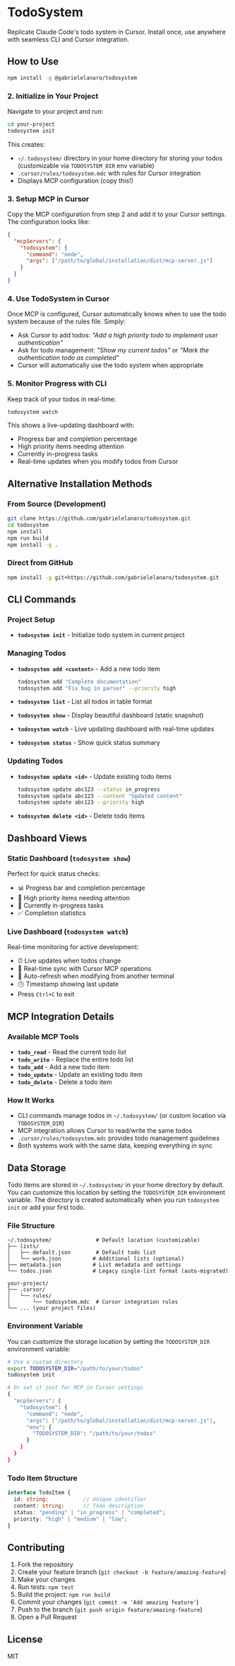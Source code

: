 # TodoSystem

Replicate Claude Code's todo system in Cursor. Install once, use anywhere with seamless CLI and Cursor integration.

## How to Use

```bash
npm install -g @gabrielelanaro/todosystem
```

### 2. Initialize in Your Project

Navigate to your project and run:

```bash
cd your-project
todosystem init
```

This creates:
- `~/.todosystem/` directory in your home directory for storing your todos (customizable via `TODOSYSTEM_DIR` env variable)
- `.cursor/rules/todosystem.mdc` with rules for Cursor integration
- Displays MCP configuration (copy this!)

### 3. Setup MCP in Cursor

Copy the MCP configuration from step 2 and add it to your Cursor settings. The configuration looks like:

```json
{
  "mcpServers": {
    "todosystem": {
      "command": "node",
      "args": ["/path/to/global/installation/dist/mcp-server.js"]
    }
  }
}
```

### 4. Use TodoSystem in Cursor

Once MCP is configured, Cursor automatically knows when to use the todo system because of the rules file. Simply:

- Ask Cursor to add todos: *"Add a high priority todo to implement user authentication"*
- Ask for todo management: *"Show my current todos"* or *"Mark the authentication todo as completed"*
- Cursor will automatically use the todo system when appropriate

### 5. Monitor Progress with CLI

Keep track of your todos in real-time:

```bash
todosystem watch
```

This shows a live-updating dashboard with:
- Progress bar and completion percentage
- High priority items needing attention  
- Currently in-progress tasks
- Real-time updates when you modify todos from Cursor

## Alternative Installation Methods

### From Source (Development)

```bash
git clone https://github.com/gabrielelanaro/todosystem.git
cd todosystem
npm install
npm run build
npm install -g .
```

### Direct from GitHub

```bash
npm install -g git+https://github.com/gabrielelanaro/todosystem.git
```

## CLI Commands

### Project Setup
- **`todosystem init`** - Initialize todo system in current project

### Managing Todos
- **`todosystem add <content>`** - Add a new todo item
  ```bash
  todosystem add "Complete documentation"
  todosystem add "Fix bug in parser" --priority high
  ```

- **`todosystem list`** - List all todos in table format
- **`todosystem show`** - Display beautiful dashboard (static snapshot)  
- **`todosystem watch`** - Live updating dashboard with real-time updates
- **`todosystem status`** - Show quick status summary

### Updating Todos
- **`todosystem update <id>`** - Update existing todo items
  ```bash
  todosystem update abc123 --status in_progress
  todosystem update abc123 --content "Updated content"
  todosystem update abc123 --priority high
  ```

- **`todosystem delete <id>`** - Delete todo items

## Dashboard Views

### Static Dashboard (`todosystem show`)
Perfect for quick status checks:
- 📊 Progress bar and completion percentage  
- 🚨 High priority items needing attention
- 🔄 Currently in-progress tasks
- ✅ Completion statistics

### Live Dashboard (`todosystem watch`)
Real-time monitoring for active development:
- ⏰ Live updates when todos change
- 🔄 Real-time sync with Cursor MCP operations
- 📱 Auto-refresh when modifying from another terminal
- 🕒 Timestamp showing last update
- Press `Ctrl+C` to exit

## MCP Integration Details

### Available MCP Tools
- **`todo_read`** - Read the current todo list
- **`todo_write`** - Replace the entire todo list  
- **`todo_add`** - Add a new todo item
- **`todo_update`** - Update an existing todo item
- **`todo_delete`** - Delete a todo item

### How It Works
- CLI commands manage todos in `~/.todosystem/` (or custom location via `TODOSYSTEM_DIR`)
- MCP integration allows Cursor to read/write the same todos
- `.cursor/rules/todosystem.mdc` provides todo management guidelines
- Both systems work with the same data, keeping everything in sync

## Data Storage

Todo items are stored in `~/.todosystem/` in your home directory by default. You can customize this location by setting the `TODOSYSTEM_DIR` environment variable. The directory is created automatically when you run `todosystem init` or add your first todo.

### File Structure
```
~/.todosystem/              # Default location (customizable)
├── lists/
│   ├── default.json        # Default todo list
│   └── work.json          # Additional lists (optional)
├── metadata.json          # List metadata and settings
└── todos.json             # Legacy single-list format (auto-migrated)

your-project/
├── .cursor/
│   └── rules/
│       └── todosystem.mdc  # Cursor integration rules
└── ... (your project files)
```

### Environment Variable

You can customize the storage location by setting the `TODOSYSTEM_DIR` environment variable:

```bash
# Use a custom directory
export TODOSYSTEM_DIR="/path/to/your/todos"
todosystem init

# Or set it just for MCP in Cursor settings
{
  "mcpServers": {
    "todosystem": {
      "command": "node",
      "args": ["/path/to/global/installation/dist/mcp-server.js"],
      "env": {
        "TODOSYSTEM_DIR": "/path/to/your/todos"
      }
    }
  }
}
```

### Todo Item Structure

```typescript
interface TodoItem {
  id: string;           // Unique identifier
  content: string;      // Todo description
  status: "pending" | "in_progress" | "completed";
  priority: "high" | "medium" | "low";
}
```

## Contributing

1. Fork the repository
2. Create your feature branch (`git checkout -b feature/amazing-feature`)
3. Make your changes
4. Run tests: `npm test`
5. Build the project: `npm run build`
6. Commit your changes (`git commit -m 'Add amazing feature'`)
7. Push to the branch (`git push origin feature/amazing-feature`)
8. Open a Pull Request

## License

MIT
